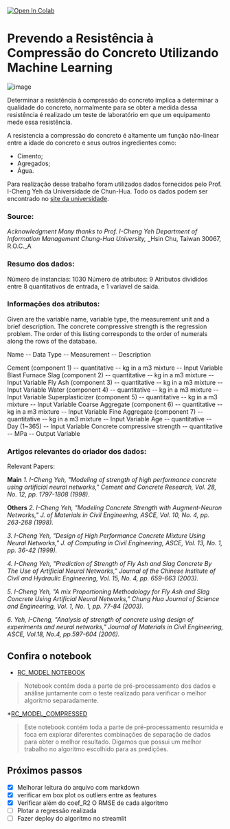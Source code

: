 [![Open In Colab](https://colab.research.google.com/assets/colab-badge.svg)](https://colab.research.google.com/github/solenya1/CCS_PREDICTION/blob/main/RC_MODEL.ipynb)

# Prevendo a Resistência à Compressão do Concreto Utilizando Machine Learning


![image](https://www.dsigners.net/wp-content/uploads/2019/10/image1.jpg)

Determinar a resistência à compressão do concreto implica a determinar a qualidade do concreto, normalmente para se obter a medida dessa resistência é realizado um teste de laboratório em que um equipamento mede essa resistência.

A resistencia a compressão do concreto é altamente um função não-linear entre a idade do concreto e seus outros ingredientes como:

* Cimento;
* Agregados;
* Água.

Para realização desse trabalho foram utilizados dados fornecidos pelo Prof. I-Cheng Yeh da Universidade de Chun-Hua. 
Todo os dados podem ser encontrado no [site da universidade](https://archive.ics.uci.edu/ml/datasets/concrete+compressive+strength).


### Source:
_Acknowledgment_
_Many thanks to Prof. I-Cheng Yeh_
_Department of Information Management_
_Chung-Hua University,_
_Hsin Chu, Taiwan 30067, R.O.C._A

### Resumo dos dados:
Número de instancias: 1030
Número de atributos: 9
Atributos divididos entre 8 quantitativos de entrada, e 1 variavel de saida.

### Informações dos atributos:

Given are the variable name, variable type, the measurement unit and a brief description. The concrete compressive strength is the regression problem. The order of this listing corresponds to the order of numerals along the rows of the database.

Name -- Data Type -- Measurement -- Description

Cement (component 1) -- quantitative -- kg in a m3 mixture -- Input Variable
Blast Furnace Slag (component 2) -- quantitative -- kg in a m3 mixture -- Input Variable
Fly Ash (component 3) -- quantitative -- kg in a m3 mixture -- Input Variable
Water (component 4) -- quantitative -- kg in a m3 mixture -- Input Variable
Superplasticizer (component 5) -- quantitative -- kg in a m3 mixture -- Input Variable
Coarse Aggregate (component 6) -- quantitative -- kg in a m3 mixture -- Input Variable
Fine Aggregate (component 7) -- quantitative -- kg in a m3 mixture -- Input Variable
Age -- quantitative -- Day (1~365) -- Input Variable
Concrete compressive strength -- quantitative -- MPa -- Output Variable

### Artigos relevantes do criador dos dados:

Relevant Papers:

**Main**
_1. I-Cheng Yeh, "Modeling of strength of high performance concrete using artificial neural networks," Cement and Concrete Research, Vol. 28, No. 12, pp. 1797-1808 (1998)._

**Others**
_2. I-Cheng Yeh, "Modeling Concrete Strength with Augment-Neuron Networks," J. of Materials in Civil Engineering, ASCE, Vol. 10, No. 4, pp. 263-268 (1998)._

_3. I-Cheng Yeh, "Design of High Performance Concrete Mixture Using Neural Networks," J. of Computing in Civil Engineering, ASCE, Vol. 13, No. 1, pp. 36-42 (1999)._

_4. I-Cheng Yeh, "Prediction of Strength of Fly Ash and Slag Concrete By The Use of Artificial Neural Networks," Journal of the Chinese Institute of Civil and Hydraulic Engineering, Vol. 15, No. 4, pp. 659-663 (2003)._

_5. I-Cheng Yeh, "A mix Proportioning Methodology for Fly Ash and Slag Concrete Using Artificial Neural Networks," Chung Hua Journal of Science and Engineering, Vol. 1, No. 1, pp. 77-84 (2003)._

_6. Yeh, I-Cheng, "Analysis of strength of concrete using design of experiments and neural networks," Journal of Materials in Civil Engineering, ASCE, Vol.18, No.4, pp.597-604 (2006)._


## Confira o notebook

* [RC_MODEL NOTEBOOK](https://github.com/solenya1/CCS_PREDICTION/blob/main/RC_MODEL.ipynb) 
>Notebook contém doda a parte de pré-processamento dos dados e análise juntamente com o teste realizado para verificar o melhor algoritmo separadamente.

*[RC_MODEL_COMPRESSED](https://github.com/solenya1/CCS_PREDICTION/blob/main/RC_MODEL_COMPRESSED.ipynb) 
> Este notebook contém toda a parte de pré-processamento resumida e foca em explorar diferentes combinações de separação de dados para obter o melhor resultado. Digamos que possui um melhor trabalho no algoritmo escolhido para as predições.


 ## Próximos passos

- [x] Melhorar leitura do arquivo com markdown
- [x] verificar em box plot os outliers entre as features
- [x] Verificar além do coef_R2 O RMSE de cada algoritmo
- [ ] Plotar a regressão realizada
- [ ] Fazer deploy do algoritmo no streamlit
